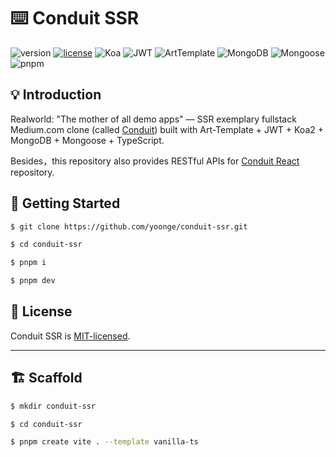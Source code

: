 # ⌨️ Conduit SSR

![version](https://img.shields.io/badge/version-0.2.0-green) [![license](https://img.shields.io/badge/license-MIT-blue)](./LICENSE) ![Koa](https://img.shields.io/badge/Koa-%5E2.14.2-fuchsia) ![JWT](https://img.shields.io/badge/JWT-%5E9.0.0-00f3e6) ![ArtTemplate](https://img.shields.io/badge/ArtTemplate-%5E4.13.2-0f83cd) ![MongoDB](https://img.shields.io/badge/MongoDB-%5E5.1.0-00ed64) ![Mongoose](https://img.shields.io/badge/Mongoose-%5E7.0.3-880000) ![pnpm](https://img.shields.io/badge/pnpm-8.15.5-f69220)


## 💡 Introduction

Realworld: "The mother of all demo apps" — SSR exemplary fullstack Medium.com clone (called [Conduit](https://github.com/yoonge/conduit-ssr)) built with Art-Template + JWT + Koa2 + MongoDB + Mongoose + TypeScript.

Besides，this repository also provides RESTful APIs for [Conduit React](https://github.com/yoonge/conduit-react) repository.


## 🔰 Getting Started

```sh
$ git clone https://github.com/yoonge/conduit-ssr.git

$ cd conduit-ssr

$ pnpm i

$ pnpm dev
```


<!-- ## 📁 Index -->


<!-- ## ⚡ Features -->


<!-- ## 📌 TODO -->


## 📄 License

Conduit SSR is [MIT-licensed](./LICENSE).


<!-- ## 🔗 Links -->


----


## 🏗️ Scaffold

```sh
$ mkdir conduit-ssr

$ cd conduit-ssr

$ pnpm create vite . --template vanilla-ts
```



